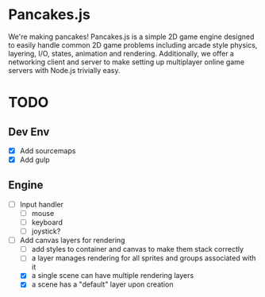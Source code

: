# Pancakes.js
We're making pancakes! Pancakes.js is a simple 2D game engine designed to easily handle common 2D game problems including
arcade style physics, layering, I/O, states, animation and rendering. Additionally, we offer a networking client and server to make setting up multiplayer online game servers with Node.js trivially easy.


# TODO
## Dev Env
- [x] Add sourcemaps
- [x] Add gulp

## Engine
- [ ] Input handler
    - [ ] mouse
    - [ ] keyboard
    - [ ] joystick?
- [ ] Add canvas layers for rendering
    - [ ] add styles to container and canvas to make them stack correctly
    - [ ] a layer manages rendering for all sprites and groups associated with it
    - [x] a single scene can have multiple rendering layers
    - [x] a scene has a "default" layer upon creation
